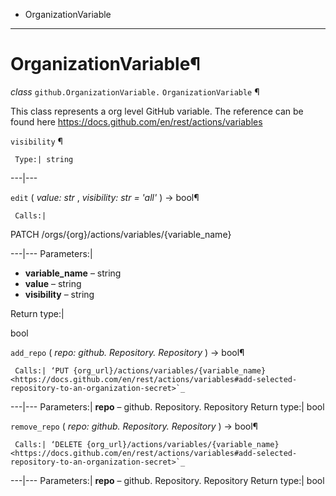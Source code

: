   + OrganizationVariable

* * *
# OrganizationVariable¶

_class_ `github.OrganizationVariable.`  `OrganizationVariable` ¶

This class represents a org level GitHub variable. The reference can be found here https://docs.github.com/en/rest/actions/variables

`visibility` ¶

     Type:| string

---|---

`edit` ( _value: str_ , _visibility: str = 'all'_ ) → bool¶

     Calls:|

PATCH /orgs/{org}/actions/variables/{variable_name}

---|---
Parameters:|

  + **variable_name** – string
  + **value** – string
  + **visibility** – string

Return type:|

bool

`add_repo` ( _repo: github. Repository. Repository_ ) → bool¶

     Calls:| ‘PUT {org_url}/actions/variables/{variable_name} <https://docs.github.com/en/rest/actions/variables#add-selected-repository-to-an-organization-secret>`_

---|---
Parameters:|  **repo** – github. Repository. Repository
Return type:| bool

`remove_repo` ( _repo: github. Repository. Repository_ ) → bool¶

     Calls:| ‘DELETE {org_url}/actions/variables/{variable_name} <https://docs.github.com/en/rest/actions/variables#add-selected-repository-to-an-organization-secret>`_

---|---
Parameters:|  **repo** – github. Repository. Repository
Return type:| bool
